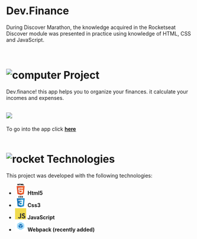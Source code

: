 # <strong>Dev.Finance</strong>

<p>During Discover Marathon, the knowledge acquired in the Rocketseat Discover module was presented in practice using knowledge of HTML, CSS and JavaScript.</p>
<br>

# <img class="emoji" alt="computer" height="30" width="30" src="https://github.githubassets.com/images/icons/emoji/unicode/1f4bb.png"> Project

<p>Dev.finance! this app helps you to organize your finances. it calculate your incomes and expenses.</p>
<br>
<img src="./assets/Readme.gif" style="max-width:900px;">
<br>

   <br>
   <div style="width: 100vw;">
   <span>To go into the app click</span>
    <a href="https://wesleyfinance.vercel.app/"><b>here</b></a>
   </div>
    <br>

# <img class="emoji" alt="rocket" height="30" width="30" src="https://github.githubassets.com/images/icons/emoji/unicode/1f680.png"> Technologies <br>
<p>This project was developed with the following technologies:</p>

- <img height="30" src="https://raw.githubusercontent.com/github/explore/80688e429a7d4ef2fca1e82350fe8e3517d3494d/topics/html/html.png"> **Html5**
- <img height="30" src="https://raw.githubusercontent.com/github/explore/80688e429a7d4ef2fca1e82350fe8e3517d3494d/topics/css/css.png"> **Css3**
- <img height="30" src="https://raw.githubusercontent.com/github/explore/80688e429a7d4ef2fca1e82350fe8e3517d3494d/topics/javascript/javascript.png">  **JavaScript**
- <img height="30" src="https://raw.githubusercontent.com/github/explore/80688e429a7d4ef2fca1e82350fe8e3517d3494d/topics/webpack/webpack.png">  **Webpack (recently added)**

